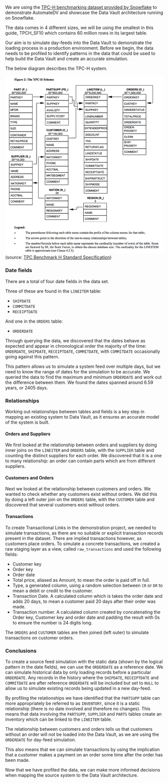 We are using the [TPC-H benchmarking dataset provided by Snowflake](https://docs.snowflake.net/manuals/user-guide/sample-data-tpch.html)
to demonstrate AutomateDV and showcase the Data Vault architecture running on Snowflake. 

The data comes in 4 different sizes, we will be using the smallest in this guide, TPCH_SF10 which 
contains 60 million rows in its largest table. 

Our aim is to simulate day-feeds into the Data Vault to demonstrate the loading process in a production 
environment. Before we begin, the data needs to be profiled to identify patterns in the data 
that could be used to help build the Data Vault and create an accurate simulation.

The below diagram describes the TPC-H system.

![alt text](../assets/images/tpch.png "ERD for the TPC-H dataset")
(source: [TPC Benchmark H Standard Specification](http://www.tpc.org/tpc_documents_current_versions/pdf/tpc-h_v2.17.1.pdf))


### Date fields

There are a total of four date fields in the data set. 

Three of these are found in the `LINEITEM` table:

- `SHIPDATE` 
- `COMMITDATE` 
- `RECEIPTDATE`

And one in the `ORDERS` table:

- `ORDERDATE`

Through querying the data, we discovered that the dates behave as expected and appear in chronological order
the majority of the time: `ORDERDATE`, `SHIPDATE`, `RECEIPTDATE`, `COMMITDATE`, with `COMMITDATE` 
occasionally going against this pattern.

This pattern allows us to simulate a system feed over multiple days, but we need to know the range of dates 
for the simulation to be accurate. We queried the data to find the maximum and minimum `ORDERDATE` and work out the 
difference between them. We found the dates spanned around 6.59 years, or 2405 days. 

### Relationships

Working out relationships between tables and fields is a key step in mapping an existing system to Data Vault,
as it ensures an accurate model of the system is built.

#### Orders and Suppliers

We first looked at the relationship between orders and suppliers by doing inner joins on 
the `LINEITEM` and `ORDERS` table, with the `SUPPLIER` table and counting the distinct suppliers for each order. 
We discovered that it is a one to many relationship: an order can contain parts which are from different suppliers.

#### Customers and Orders

Next we looked at the relationship between customers and orders. We wanted to check whether any customers exist without orders.
We did this by doing a left outer join on the `ORDERS` table, with the `CUSTOMER` table and discovered that several
customers exist without orders.

#### Transactions

To create Transactional Links in the demonstration project, we needed to simulate transactions, as there are no suitable
or explicit transaction records present in the dataset. There are implied transactions however, as customers place orders.
To simulate a concrete transactions, we created a raw staging layer as a view, called 
`raw_transactions` and used the following fields:

- Customer key
- Order key 
- Order date
- Total price, aliased as Amount, to mean the order is paid off in full. 
- Type, a generated column, using a random selection between `CR` or `DR` to mean a debit or credit to the customer.
- Transaction Date. A calculated column which is takes the order date and adds 20 days, to mean a customer paid 20 days 
after their order was made.
- Transaction number. A calculated column created by concatenating the Order key, Customer key and order date and padding the 
result with 0s to ensure the number is 24 digits long.  

The `ORDERS` and `CUSTOMER` tables are then joined (left outer) to simulate transactions on customer orders.

### Conclusions

To create a source feed simulation with the static data (shown by the logical pattern in the date fields), we can use
the `ORDERDATE` as a reference date. We can simulate historical data by only loading records before a particular 
`ORDERDATE`. Any records in the history where the `SHIPDATE`, `RECEIPTDATE` and `COMMITDATE` are after 
reference `ORDERDATE` will be included but set to `NULL` to allow us to simulate existing records being updated 
in a new day-feed. 

By profiling the relationships we have identified that the `PARTSUPP` table can more appropriately be referred to as
`INVENTORY`, since it is a static relationship (there is no date involved and therefore no changes). This means that 
data involving the `PARTSUPP`, `SUPPLIER` and `PARTS` tables create an inventory which can be linked 
to the `LINEITEM` table. 

The relationship between customers and orders tells us that customers without an order will not be loaded into the Data 
Vault, as we are using the `ORDERDATE` for day-feed simulation.

This also means that we can simulate transactions by using the implication that a customer makes a payment on an order
some time after the order has been made. 

Now that we have profiled the data, we can make more informed decisions when mapping the source system to the Data Vault
architecture. 


